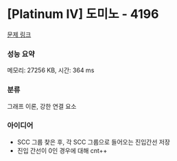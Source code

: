 # [Platinum IV] 도미노 - 4196 

[문제 링크](https://www.acmicpc.net/problem/4196) 

### 성능 요약

메모리: 27256 KB, 시간: 364 ms

### 분류

그래프 이론, 강한 연결 요소

### 아이디어

- SCC 그룹 찾은 후, 각 SCC 그룹으로 들어오는 진입간선 저장
- 진입 간선이 0인 경우에 대해 cnt++

